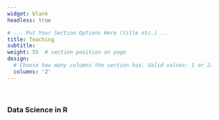 ```yaml
---
widget: blank
headless: true

# ... Put Your Section Options Here (title etc.) ...
title: Teaching
subtitle:
weight: 55  # section position on page
design:
  # Choose how many columns the section has. Valid values: 1 or 2.
  columns: '2'
---
```

<br/>
<p><h3><b>Data Science in R</h3></p>
<p><University of Pittsburgh Medical Center | Fall 2021</b></p>

